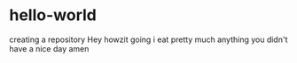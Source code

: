 # hello-world
creating a repository
Hey howzit going
i eat pretty much anything you didn't 
have a nice day amen
